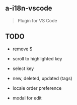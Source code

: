 ## a-i18n-vscode

> Plugin for VS Code


## TODO

- remove $
- scroll to highlighted key

- select key
- new, deleted, updated (tags)

- locale order preference
- modal for edit

